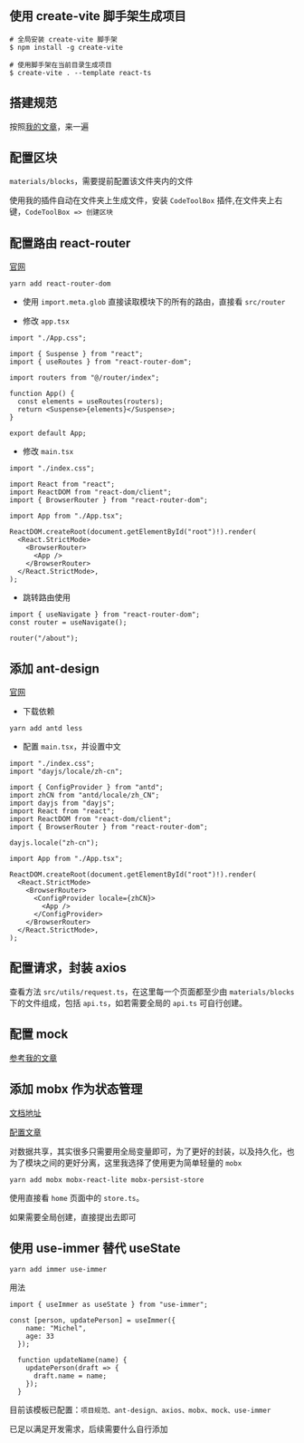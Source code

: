 ## 使用 create-vite 脚手架生成项目

```
# 全局安装 create-vite 脚手架
$ npm install -g create-vite

# 使用脚手架在当前目录生成项目
$ create-vite . --template react-ts
```

## 搭建规范

按照[我的文章](https://juejin.cn/post/7051512232374435847)，来一遍

## 配置区块

`materials/blocks`，需要提前配置该文件夹内的文件

使用我的插件自动在文件夹上生成文件，安装 `CodeToolBox` 插件,在文件夹上右键，`CodeToolBox => 创建区块`

## 配置路由 react-router

[官网](https://reactrouter.com/en/main)

```
yarn add react-router-dom
```

- 使用 `import.meta.glob` 直接读取模块下的所有的路由，直接看 `src/router`

- 修改 `app.tsx`

```
import "./App.css";

import { Suspense } from "react";
import { useRoutes } from "react-router-dom";

import routers from "@/router/index";

function App() {
  const elements = useRoutes(routers);
  return <Suspense>{elements}</Suspense>;
}

export default App;

```

- 修改 `main.tsx`

```
import "./index.css";

import React from "react";
import ReactDOM from "react-dom/client";
import { BrowserRouter } from "react-router-dom";

import App from "./App.tsx";

ReactDOM.createRoot(document.getElementById("root")!).render(
  <React.StrictMode>
    <BrowserRouter>
      <App />
    </BrowserRouter>
  </React.StrictMode>,
);
```

- 跳转路由使用

```
import { useNavigate } from "react-router-dom";
const router = useNavigate();

router("/about");
```

## 添加 ant-design

[官网](https://ant-design.antgroup.com/index-cn)

- 下载依赖

```
yarn add antd less
```

- 配置 `main.tsx`，并设置中文

```
import "./index.css";
import "dayjs/locale/zh-cn";

import { ConfigProvider } from "antd";
import zhCN from "antd/locale/zh_CN";
import dayjs from "dayjs";
import React from "react";
import ReactDOM from "react-dom/client";
import { BrowserRouter } from "react-router-dom";

dayjs.locale("zh-cn");

import App from "./App.tsx";

ReactDOM.createRoot(document.getElementById("root")!).render(
  <React.StrictMode>
    <BrowserRouter>
      <ConfigProvider locale={zhCN}>
        <App />
      </ConfigProvider>
    </BrowserRouter>
  </React.StrictMode>,
);

```

## 配置请求，封装 axios

查看方法 `src/utils/request.ts`，在这里每一个页面都至少由 `materials/blocks` 下的文件组成，包括 `api.ts`，如若需要全局的 `api.ts` 可自行创建。

## 配置 mock

[参考我的文章](https://juejin.cn/post/7000343511195189279)

## 添加 mobx 作为状态管理

[文档地址](https://zh.mobx.js.org/installation.html)

[配置文章](https://juejin.cn/post/7119037768109391908?searchId=20231206154239C96AD6FF5C29A1728C7E#heading-3)

对数据共享，其实很多只需要用全局变量即可，为了更好的封装，以及持久化，也为了模块之间的更好分离，这里我选择了使用更为简单轻量的 `mobx`

```
yarn add mobx mobx-react-lite mobx-persist-store
```

使用直接看 `home` 页面中的 `store.ts`。

如果需要全局创建，直接提出去即可

## 使用 use-immer 替代 useState

```
yarn add immer use-immer
```

用法

```
import { useImmer as useState } from "use-immer";

const [person, updatePerson] = useImmer({
    name: "Michel",
    age: 33
  });

  function updateName(name) {
    updatePerson(draft => {
      draft.name = name;
    });
  }

```

目前该模板已配置：`项目规范、ant-design、axios、mobx、mock、use-immer`

已足以满足开发需求，后续需要什么自行添加
